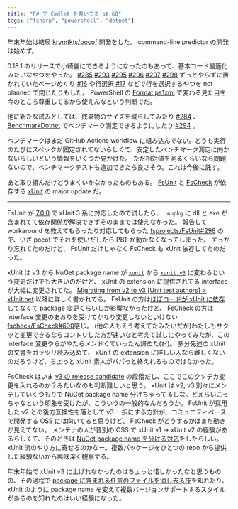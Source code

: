```yaml
---
title: "F# で Cmdlet を書いてる pt.60"
tags: ["fsharp", "powershell", "dotnet"]
---
```


年末年始は結局 [krymtkts/pocof](https://github.com/krymtkts/pocof) 開発をした。
command-line predictor の開発は始めず。

0.18.1 のリリースで小綺麗にできるようになったのもあって、基本コード最適化みたいなやつをやった。
[#285](https://github.com/krymtkts/pocof/pull/285) [#293](https://github.com/krymtkts/pocof/pull/293) [#295](https://github.com/krymtkts/pocof/pull/295) [#296](https://github.com/krymtkts/pocof/pull/296) [#297](https://github.com/krymtkts/pocof/pull/297) [#298](https://github.com/krymtkts/pocof/pull/298)
ずっとやらずに置かれていたページめくり [#16](https://github.com/krymtkts/pocof/issues/16) や行選択 [#17](https://github.com/krymtkts/pocof/issues/17) などで行を選択するやつを not planned で閉じたりもした。
PowerShell の [Format.ps1xml](https://learn.microsoft.com/en-us/powershell/module/microsoft.powershell.core/about/about_format.ps1xml?view=powershell-7.4) で変わる見た目を今のところ尊重してるから使えんなという判断でだ。

他に新たな試みとしては、成果物のサイズを減らしてみたり [#284](https://github.com/krymtkts/pocof/pull/284) 、
[BenchmarkDotnet](https://github.com/dotnet/BenchmarkDotNet) でベンチマーク測定できるようにしたり [#294](https://github.com/krymtkts/pocof/pull/294) 。

ベンチマークはまだ GitHub Actions workflow に組み込んでない。どうも実行のたびにスペックが固定されてないらしくて、安定したベンチマーク測定に向かないらしいという情報をいくつか見かけた。
ただ相対値を測るくらいなら問題ないので、ベンチマークテストも追加できたら良さそう。これは今後に託す。

あと取り組んだけどうまくいかなかったものもある。 [FsUnit](https://github.com/fsprojects/FsUnit) と [FsCheck](https://github.com/fscheck/FsCheck) が依存する [xUnit](https://github.com/xunit/xunit) の major update だ。

---

FsUnit が [7.0.0](https://github.com/fsprojects/FsUnit/releases/tag/7.0.0) で xUnit 3 系に対応したので試したら、 `.nupkg` に dll と exe が含まれてて依存関係が解決できずそのままでは使えなかった。
報告して workaround を教えてもらったり対応してもらった [fsprojects/FsUnit#298](https://github.com/fsprojects/FsUnit/issues/298) ので、いざ pocof でそれを使いだしたら PBT が動かなくなってしまった。
すっかり忘れてたのだけど、 FsUnit だけじゃなく FsCheck も xUnit 依存してたのだった。

xUnit は v3 から NuGet package name が [`xunit`](https://www.nuget.org/packages/xunit) から [`xunit.v3`](https://www.nuget.org/packages/xunit.v3) に変わるという変更だけでも大きいのだけど、 xUnit の extension に提供されてる interface が大幅に変更されてた。
[Migrating from v2 to v3 [Unit test authors] > xUnit.net](https://xunit.net/docs/getting-started/v3/migration#migrating-to-v3-packages) 以降に詳しく書かれてる。
FsUnit の方は[ほぼコードが xUnit に依存してなくて package 変更くらいしか影響なかった](https://github.com/fsprojects/FsUnit/pull/297/files)けど、
FsCheck の方は interface 変更のあおりを受けてかなり変更しないといけない [fscheck/FsCheck#690](https://github.com/fscheck/FsCheck/issues/690)感じ。
(他の人もそう考えてたみたいだが)わたしもサクッと変更できるならコントリした方が速いなと考えて試しにやってみたが、この interface 変更やらがやたらメンドくていったん諦めた(ｵｲ)。
多分先述の xUnit の文書をガッツリ読み込めて、 xUnit の extension に詳しい人なら難しくないのだろうけど、ちょっと xUnit 素人がパパっと終えれるものではなかった。

FsCheck はいま [v3 の release candidate](https://github.com/fscheck/FsCheck/releases/tag/3.0.0-rc3) の段階だし、ここでこのクソデカ変更を入れるのか？みたいなのも判断難しいと思う。
xUnit は v2, v3 別々にメンテしていくつもりで NuGet package name 分けちゃってるしな。どえらいこっちゃなという印象を受けたが、こういうの一般的なんだろうか。
FsUnit が採用した v2 との後方互換性を落として v3 一択にする方針が、コミュニティベースで開発する OSS には向いてると思うけど、 FsCheck がどうするかはまだ動きが見えてない。
メンテナの人が昔別の OSS で xUnit v1 → xUnit v2 の経験があるらしくて、そのときは [NuGet package name を分ける対応](https://github.com/fscheck/FsCheck/issues/690#issuecomment-2568432777)をしたらしい。 xUnit 流のやり方に寄せるのかなー。複数パッケージをひとつの repo から提供した経験ないから興味深く観察する。

年末年始で xUnit v3 に上げれなかったのはちょっと惜しかったなと思うものの、その過程で [package に含まれる任意のファイルを消し去る技](https://github.com/fsprojects/FsUnit/issues/298#issuecomment-2565124825)を知れたり、 xUnit のように package name を変えて複数バージョンサポートするスタイルがあるのを知れたのはいい経験になった。
